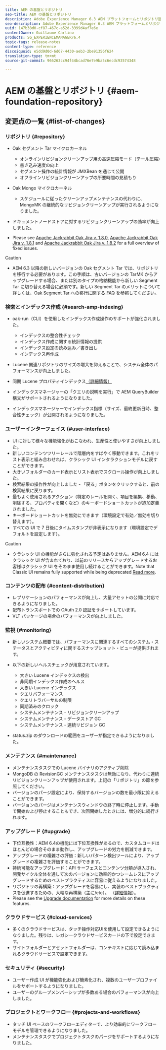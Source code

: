 ```yaml
---
title: AEM の基盤とリポジトリ
seo-title: AEM の基盤とリポジトリ
description: Adobe Experience Manager 6.3 AEM プラットフォームとリポジトリ固有のリリースノート
seo-description: Adobe Experience Manager 6.3 AEM プラットフォームとリポジトリ固有のリリースノート
uuid: 147b38d0-cf87-467c-a52d-3399d4af7e6e
contentOwner: Guillaume Carlino
products: SG_EXPERIENCEMANAGER/6.4
topic-tags: release-notes
content-type: reference
discoiquuid: e5dd9d0d-6d67-4430-aeb3-2be91356f624
translation-type: tm+mt
source-git-commit: 966263cc94f44bcad76e7e9ba5c6ecdc93574348

---
```



# AEM の基盤とリポジトリ {#aem-foundation-repository}

## 変更点の一覧 {#list-of-changes}

### リポジトリ {#repository}

* Oak セグメント Tar マイクロカーネル

   * オンラインリビジョンクリーンアップ用の高速圧縮モード（テール圧縮）
   * 書き込み速度の向上
   * セグメント操作の統計情報が JMXBean を通じて公開
   * オフラインリビジョンクリーンアップの所要時間の見積もり

* Oak Mongo マイクロカーネル

   * スケジュールに従ったクリーンアップメンテナンスの代わりに、MongoMK の継続的なリビジョンクリーンアップが実行されるようになりました。

* ドキュメントノードストアに対するリビジョンクリーンアップの効率が向上しました。
* Please see [Apache Jackrabbit Oak Jira v. 1.8.0](https://archive.apache.org/dist/jackrabbit/oak/1.8.0/RELEASE-NOTES.txt), [Apache Jackrabbit Oak Jira v. 1.8.1](https://archive.apache.org/dist/jackrabbit/oak/1.8.1/RELEASE-NOTES.txt) and [Apache Jackrabbit Oak Jira v. 1.8.2](https://archive.apache.org/dist/jackrabbit/oak/1.8.2/RELEASE-NOTES.txt) for a full overview of fixed issues.

>[!CAUTION]
>
>* AEM 6.3 以降の新しいバージョンの Oak セグメント Tar では、リポジトリを移行する必要があります。この手順は、古いバージョンの TarMK からアップグレードする場合、または別のタイプの格納機能から新しい Segment Tar に切り替える場合に必須です。新しい Segment Tar のメリットについて詳しくは、[Oak Segment Tar への移行に関する FAQ](/help/sites-deploying/revision-cleanup.md#migrating-to-oak-segment-tar) を参照してください。
>



### 検索とインデックス作成 {#search-amp-indexing}

* oak-run（CLI）を使用したインデックス作成操作のサポートが強化されました。

   * インデックスの整合性チェック
   * インデックス作成に関する統計情報の提供
   * インデックス設定の読み込み／書き出し
   * インデックス再作成

* Lucene 関連リポジトリのサイズの増大を抑えることで、システム全体のパフォーマンスが向上しました。
* 同期 Lucene プロパティインデックス[（詳細情報）](https://wiki.apache.org/jackrabbit/Synchronous%20Lucene%20Property%20Indexes)
* インデックスマネージャーの「クエリの説明を実行」で AEM QueryBuilder 構文がサポートされるようになりました。
* インデックスマネージャーでインデックス指標（サイズ、最終更新日時、整合性チェック）が公開されるようになりました。

### ユーザーインターフェイス {#user-interface}

* UI に対して様々な機能強化がおこなわれ、生産性と使いやすさが向上しました。
* 新しいコンテンツツリーレールで階層内をすばやく移動できます。これをリスト表示と組み合わせれば、クラシック UI インタラクションモデルに戻すことができます。
* 大きいフォルダーのカード表示とリスト表示でスクロール操作が向上しました。
* 検索結果の操作性が向上しました - 「戻る」ボタンをクリックすると、前の検索結果に戻ります。
* 最もよく使用されるアクション（特定のレールを開く、項目を編集、移動、削除する、プロパティを開くなど）のキーボードショートカットが追加定義されました。
* キーボードショートカットを無効にできます（環境設定で有効／無効を切り替えます）。
* すべての UI で 7 日後にタイムスタンプが非表示になります（環境設定でデフォルトを設定します）。

>[!CAUTION]
>
>* クラシック UI の機能がさらに強化される予定はありません。AEM 6.4 にはクラシック UI が含まれており、以前のリリースからアップグレードするお客様はクラシック UI をそのまま使用し続けることができます。Note that Classic UI remains fully supported while being deprecated [Read more](/help/sites-deploying/ui-recommendations.md).
>



### コンテンツの配布 {#content-distribution}

* レプリケーションのパフォーマンスが向上し、大量アセットの公開に対応できるようになりました。
* 配布トランスポートでの OAuth 2.0 認証をサポートしています。
* VLT パッケージの場合のパフォーマンスが向上しました。

### 監視 {#monitoring}

* 新しいシステム概要では、パフォーマンスに関連するすべてのシステム・ステータスとアクティビティに関するスナップショット・ビューが提供されます。
* 以下の新しいヘルスチェックが用意されています。

   * 大きい Lucene インデックスの検出
   * 非同期インデックス作成のヘルス
   * 大きい Lucene インデックス
   * クエリパフォーマンス
   * クエリトラバーサルの制限
   * 同期済みのクロック
   * システムメンテナンス - リビジョンクリーンアップ
   * システムメンテナンス - データストア GC
   * システムメンテナンス - 連続リビジョン GC

* status.zip のダウンロードの範囲をユーザーが指定できるようになりました。

### メンテナンス {#maintenance}

* メンテナンスタスクでの Lucene バイナリのアクティブ削除
* MongoDB の RevisionGC メンテナンスタスクは無効になり、代わりに連続リビジョンクリーンアップが使用されます。上記の「リポジトリ」の節を参照してください。
* バージョンのパージ設定により、保持するバージョンの数を最小限に抑えることができます。
* バージョンのパージはメンテナンスウィンドウの終了時に停止します。手動で開始および停止することもでき、次回開始したときには、増分的に続行されます。

### アップグレード {#upgrade}

* 下位互換性：AEM 6.4の機能には下位互換性があるので、カスタムコードはほとんどの場合そのまま動作し、アップグレードの労力を削減できます。
* アップグレードの複雑さの評価：新しいパターン検出ツールにより、アップグレードの複雑さを評価することができます。
* 持続可能なアップグレード：API サーフェスとコンテンツ分類が導入され、開発サイクル全体を通して次のバージョンに効率的かつシームレスにアップグレードするためのベストプラクティスに容易に従えるようになりました。
* リポジトリの再構築：アップグレードを容易にし、実装のベストプラクティスを促進するための、大幅な再構築（主に/etc）。 （[詳細情報](/help/sites-deploying/repository-restructuring.md)）。
* Please see the [Upgrade documentation](/help/sites-deploying/upgrade.md) for more details on these features.

### クラウドサービス {#cloud-services}

* 多くのクラウドサービスは、タッチ操作対応UIを使用して設定できるようになりました。残りは、レガシークラウドサービスカードの下で設定できます。
* サイトフォルダーとアセットフォルダーは、コンテキストに応じて読み込まれるクラウドサービスで設定できます。

### セキュリティ {#security}

* ユーザー作成 UI が機能強化および簡素化され、複数のユーザープロファイルをサポートするようになりました。
* ユーザーのグループメンバーシップが多数ある場合のパフォーマンスが向上しました。

### プロジェクトとワークフロー {#projects-and-workflows}

* タッチ UI ベースのワークフローエディターで、より効率的にワークフローモデルを管理できるようになりました。
* メンテナンスタスクでプロジェクトタスクのパージをサポートするようになりました。

